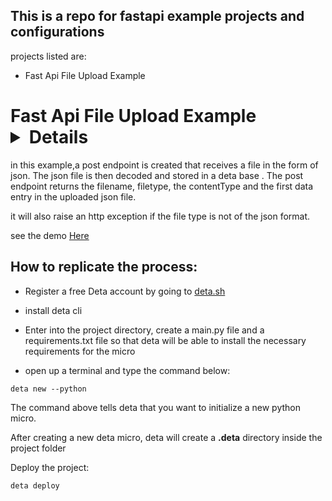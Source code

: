 ## This is a repo for fastapi example projects and configurations
projects listed are:
- Fast Api File Upload Example

# Fast Api File Upload Example  <details><summary>Details</summary>
<p>
in this example,a post endpoint is created that receives a file in the form of json.
The json file is then decoded and stored in a deta base .
The post endpoint returns the filename, filetype, the contentType and the first data entry in the uploaded json file.

it will also raise an http exception if the file type is not of the json format.

see the demo [Here](https://fatapi-file-upload-deta-example.deta.dev/)

## How to replicate the process:
- Register a free Deta account by going to [deta.sh](https://web.deta.sh) 
- install deta cli
- Enter into the project directory, create a main.py file and a requirements.txt file so that deta will be able to install the necessary 
requirements for the micro

- open up a terminal and type the command below:
```
deta new --python

```
The command above tells deta that you want to initialize a new python micro.

After creating a new deta micro, deta will create a **.deta** directory inside the project folder

Deploy the project:

``` 
deta deploy 

```

</p>
</details>